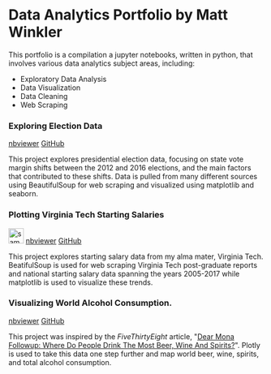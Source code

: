 # Data Analytics Portfolio by Matt Winkler
This portfolio is a compilation a jupyter notebooks, written in python, that involves various data analytics subject areas, including:
* Exploratory Data Analysis
* Data Visualization
* Data Cleaning
* Web Scraping
### Exploring Election Data
<a href="https://nbviewer.jupyter.org/github/MWdataanalytics/Data_Analytics_Portfolio/blob/master/Notebooks/Exploring_Election_Data.ipynb">nbviewer</a> <a href="https://github.com/MWdataanalytics/Data_Analytics_Portfolio/blob/master/Notebooks/Exploring_Election_Data.ipynb">GitHub</a>

This project explores presidential election data, focusing on state vote margin shifts between the 2012 and 2016 elections, and the main factors that contributed to these shifts. Data is pulled from many different sources using BeautifulSoup for web scraping and visualized using matplotlib and seaborn.

### Plotting Virginia Tech Starting Salaries
<img src="https://i.imgur.com/QAeulNu.png" width="30" height="30" alt="sample_1">
<a href="http://nbviewer.jupyter.org/github/MWdataanalytics/Data_Analytics_Portfolio/blob/master/Notebooks/Plotting_Virginia_Tech_Starting_Salaries.ipynb">nbviewer</a> <a href="https://github.com/MWdataanalytics/Data_Analytics_Portfolio/blob/master/Notebooks/Plotting_Virginia_Tech_Starting_Salaries.ipynb">GitHub</a>

This project explores starting salary data from my alma mater, Virginia Tech. BeatifulSoup is used for web scraping Virginia Tech post-graduate reports and national starting salary data spanning the years 2005-2017 while matplotlib is used to visualize these trends. 

### Visualizing World Alcohol Consumption. 
<a href="http://nbviewer.jupyter.org/github/MWdataanalytics/Data_Analytics_Portfolio/blob/master/Notebooks/World_Alcohol_Consumption.ipynb">nbviewer</a> <a href="https://github.com/MWdataanalytics/Data_Analytics_Portfolio/blob/master/Notebooks/World_Alcohol_Consumption.ipynb">GitHub</a>

This project was inspired by the <i>FiveThirtyEight</i> article, "<a href="https://fivethirtyeight.com/features/dear-mona-followup-where-do-people-drink-the-most-beer-wine-and-spirits/">Dear Mona Followup: Where Do People Drink The Most Beer, Wine And Spirits?</a>". Plotly is used to take this data one step further and map world beer, wine, spirits, and total alcohol consumption.
